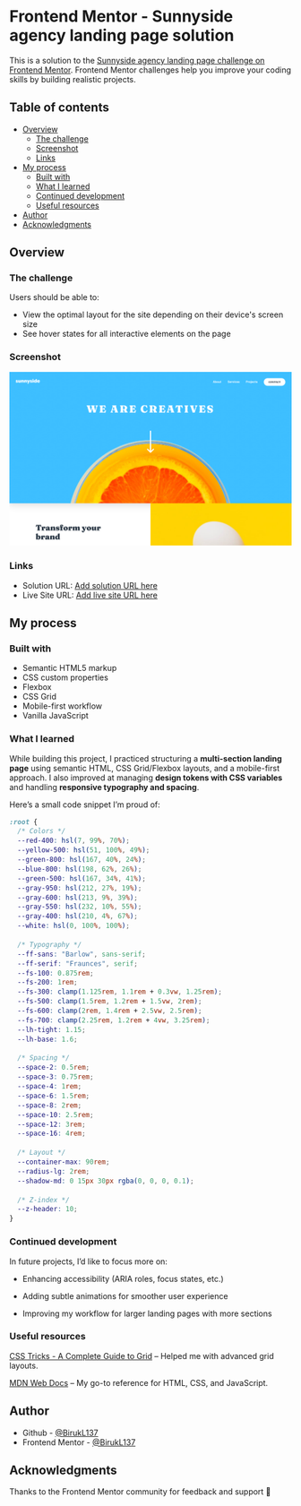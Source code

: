 # Frontend Mentor - Sunnyside agency landing page solution

This is a solution to the [Sunnyside agency landing page challenge on Frontend Mentor](https://www.frontendmentor.io/challenges/sunnyside-agency-landing-page-7yVs3B6ef). Frontend Mentor challenges help you improve your coding skills by building realistic projects.

## Table of contents

- [Overview](#overview)
  - [The challenge](#the-challenge)
  - [Screenshot](#screenshot)
  - [Links](#links)
- [My process](#my-process)
  - [Built with](#built-with)
  - [What I learned](#what-i-learned)
  - [Continued development](#continued-development)
  - [Useful resources](#useful-resources)
- [Author](#author)
- [Acknowledgments](#acknowledgments)


## Overview

### The challenge

Users should be able to:

- View the optimal layout for the site depending on their device's screen size
- See hover states for all interactive elements on the page

### Screenshot

![](./screenshot.png)


### Links

- Solution URL: [Add solution URL here](https://your-solution-url.com)
- Live Site URL: [Add live site URL here](https://your-live-site-url.com)

## My process

### Built with

- Semantic HTML5 markup
- CSS custom properties
- Flexbox
- CSS Grid
- Mobile-first workflow
- Vanilla JavaScript

### What I learned

While building this project, I practiced structuring a **multi-section landing page** using semantic HTML, CSS Grid/Flexbox layouts, and a mobile-first approach. I also improved at managing **design tokens with CSS variables** and handling **responsive typography and spacing**.

Here’s a small code snippet I’m proud of:

```css
:root {
  /* Colors */
  --red-400: hsl(7, 99%, 70%);
  --yellow-500: hsl(51, 100%, 49%);
  --green-800: hsl(167, 40%, 24%);
  --blue-800: hsl(198, 62%, 26%);
  --green-500: hsl(167, 34%, 41%);
  --gray-950: hsl(212, 27%, 19%);
  --gray-600: hsl(213, 9%, 39%);
  --gray-550: hsl(232, 10%, 55%);
  --gray-400: hsl(210, 4%, 67%);
  --white: hsl(0, 100%, 100%);

  /* Typography */
  --ff-sans: "Barlow", sans-serif;
  --ff-serif: "Fraunces", serif;
  --fs-100: 0.875rem;
  --fs-200: 1rem;
  --fs-300: clamp(1.125rem, 1.1rem + 0.3vw, 1.25rem);
  --fs-500: clamp(1.5rem, 1.2rem + 1.5vw, 2rem);
  --fs-600: clamp(2rem, 1.4rem + 2.5vw, 2.5rem);
  --fs-700: clamp(2.25rem, 1.2rem + 4vw, 3.25rem);
  --lh-tight: 1.15;
  --lh-base: 1.6;

  /* Spacing */
  --space-2: 0.5rem;
  --space-3: 0.75rem;
  --space-4: 1rem;
  --space-6: 1.5rem;
  --space-8: 2rem;
  --space-10: 2.5rem;
  --space-12: 3rem;
  --space-16: 4rem;

  /* Layout */
  --container-max: 90rem;
  --radius-lg: 2rem;
  --shadow-md: 0 15px 30px rgba(0, 0, 0, 0.1);

  /* Z-index */
  --z-header: 10;
}
```

### Continued development

In future projects, I’d like to focus more on:

- Enhancing accessibility (ARIA roles, focus states, etc.)

- Adding subtle animations for smoother user experience

- Improving my workflow for larger landing pages with more sections

### Useful resources

[CSS Tricks - A Complete Guide to Grid](https://css-tricks.com/snippets/css/complete-guide-grid/) – Helped me with advanced grid layouts.

[MDN Web Docs](https://developer.mozilla.org/) – My go-to reference for HTML, CSS, and JavaScript.

## Author

- Github - [@BirukL137](https://github.com/BirukL137)
- Frontend Mentor - [@BirukL137](https://www.frontendmentor.io/profile/BirukL137)

## Acknowledgments

Thanks to the Frontend Mentor community for feedback and support 🙌
